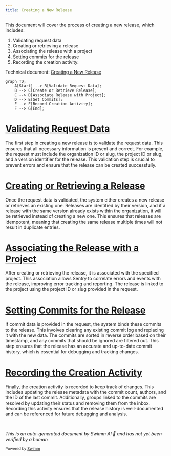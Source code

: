 ```yaml
---
title: Creating a New Release
---
```

This document will cover the process of creating a new release, which includes:

1. Validating request data
2. Creating or retrieving a release
3. Associating the release with a project
4. Setting commits for the release
5. Recording the creation activity.

Technical document: <SwmLink doc-title="Creating a New Release">[Creating a New Release](/.swm/creating-a-new-release.ynfvhysw.sw.md)</SwmLink>

```mermaid
graph TD;
    A[Start] --> B[Validate Request Data];
    B --> C[Create or Retrieve Release];
    C --> D[Associate Release with Project];
    D --> E[Set Commits];
    E --> F[Record Creation Activity];
    F --> G[End];
```

# [Validating Request Data](https://app.swimm.io/repos/Z2l0aHViJTNBJTNBc2VudHJ5LWRlbW8tMSUzQSUzQVN3aW1tLURlbW8=/docs/ynfvhysw#validating-the-request-data)

The first step in creating a new release is to validate the request data. This ensures that all necessary information is present and correct. For example, the request must include the organization ID or slug, the project ID or slug, and a version identifier for the release. This validation step is crucial to prevent errors and ensure that the release can be created successfully.

# [Creating or Retrieving a Release](https://app.swimm.io/repos/Z2l0aHViJTNBJTNBc2VudHJ5LWRlbW8tMSUzQSUzQVN3aW1tLURlbW8=/docs/ynfvhysw#creating-or-retrieving-a-release)

Once the request data is validated, the system either creates a new release or retrieves an existing one. Releases are identified by their version, and if a release with the same version already exists within the organization, it will be retrieved instead of creating a new one. This ensures that releases are idempotent, meaning that creating the same release multiple times will not result in duplicate entries.

# [Associating the Release with a Project](https://app.swimm.io/repos/Z2l0aHViJTNBJTNBc2VudHJ5LWRlbW8tMSUzQSUzQVN3aW1tLURlbW8=/docs/ynfvhysw#associating-the-release-with-the-project)

After creating or retrieving the release, it is associated with the specified project. This association allows Sentry to correlate errors and events with the release, improving error tracking and reporting. The release is linked to the project using the project ID or slug provided in the request.

# [Setting Commits for the Release](https://app.swimm.io/repos/Z2l0aHViJTNBJTNBc2VudHJ5LWRlbW8tMSUzQSUzQVN3aW1tLURlbW8=/docs/ynfvhysw#setting-commits-if-provided)

If commit data is provided in the request, the system binds these commits to the release. This involves clearing any existing commit log and replacing it with the new data. The commits are sorted in reverse order based on their timestamp, and any commits that should be ignored are filtered out. This step ensures that the release has an accurate and up-to-date commit history, which is essential for debugging and tracking changes.

# [Recording the Creation Activity](https://app.swimm.io/repos/Z2l0aHViJTNBJTNBc2VudHJ5LWRlbW8tMSUzQSUzQVN3aW1tLURlbW8=/docs/ynfvhysw#recording-the-creation-activity)

Finally, the creation activity is recorded to keep track of changes. This includes updating the release metadata with the commit count, authors, and the ID of the last commit. Additionally, groups linked to the commits are resolved by updating their status and removing them from the inbox. Recording this activity ensures that the release history is well-documented and can be referenced for future debugging and analysis.

&nbsp;

*This is an auto-generated document by Swimm AI 🌊 and has not yet been verified by a human*

<SwmMeta version="3.0.0" repo-id="Z2l0aHViJTNBJTNBc2VudHJ5LWRlbW8tMSUzQSUzQVN3aW1tLURlbW8=" repo-name="sentry-demo-1" doc-type="product-flows"><sup>Powered by [Swimm](/)</sup></SwmMeta>
